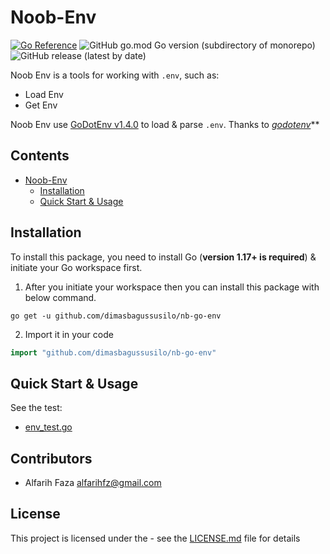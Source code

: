 # Noob-Env

[![Go Reference](https://pkg.go.dev/badge/github.com/dimasbagussusilo/nb-go-env.svg)](https://pkg.go.dev/github.com/dimasbagussusilo/nb-go-env)
![GitHub go.mod Go version (subdirectory of monorepo)](https://img.shields.io/github/go-mod/go-version/dimasbagussusilo/nb-go-env?style=flat-square)
![GitHub release (latest by date)](https://img.shields.io/github/v/release/dimasbagussusilo/nb-go-env?style=flat-square)

Noob Env is a tools for working with `.env`, such as:
- Load Env
- Get Env

Noob Env use [GoDotEnv v1.4.0](github.com/joho/godotenv) to load & parse `.env`. Thanks to [*godotenv*](github.com/joho/godotenv)**

## Contents

- [Noob-Env](#Noob-Env)
  - [Installation](#Installation)
  - [Quick Start & Usage](#Quick)

## Installation

To install this package, you need to install Go (**version 1.17+ is required**) & initiate your Go workspace first.

1. After you initiate your workspace then you can install this package with below command.

```shell
go get -u github.com/dimasbagussusilo/nb-go-env
```

2. Import it in your code

```go
import "github.com/dimasbagussusilo/nb-go-env"
```

## Quick Start & Usage

See the test:
- [env_test.go](env_test.go)

## Contributors ##

- Alfarih Faza <alfarihfz@gmail.com>

## License

This project is licensed under the - see the [LICENSE.md](LICENSE.md) file for details